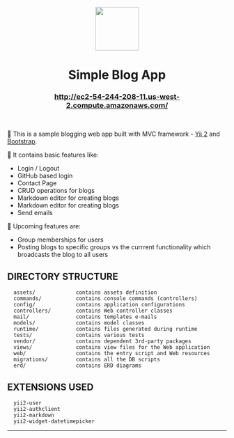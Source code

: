 
<p align="center">
    <a href="https://github.com/yiisoft" target="_blank">
        <img src="https://avatars0.githubusercontent.com/u/993323" height="100px">
    </a>
    <h1 align="center">Simple Blog App</h1>
    <h3 align="center"><a href="http://ec2-54-244-208-11.us-west-2.compute.amazonaws.com/">http://ec2-54-244-208-11.us-west-2.compute.amazonaws.com/</a></h3>
    <br>
</p>

:small_blue_diamond: This is a sample blogging web app built with MVC framework - [Yii 2](http://www.yiiframework.com/) and [Bootstrap](http://getbootstrap.com/). 

:small_blue_diamond: It contains basic features like:
<ul>
<li> Login / Logout
<li> GitHub based login
<li> Contact Page
<li> CRUD operations for blogs
<li> Markdown editor for creating blogs
<li> Markdown editor for creating blogs
<li> Send emails
</ul>

:small_orange_diamond: Upcoming features are:
<ul>
<li> Group memberships for users
<li> Posting blogs to specific groups vs the currrent functionality which broadcasts the blog to all users 
</ul>


DIRECTORY STRUCTURE
-------------------

      assets/             contains assets definition
      commands/           contains console commands (controllers)
      config/             contains application configurations
      controllers/        contains Web controller classes
      mail/               contains templates e-mails
      models/             contains model classes
      runtime/            contains files generated during runtime
      tests/              contains various tests
      vendor/             contains dependent 3rd-party packages
      views/              contains view files for the Web application
      web/                contains the entry script and Web resources
      migrations/         contains all the DB scripts
      erd/                contains ERD diagrams

EXTENSIONS USED 
-------------------
      yii2-user
      yii2-authclient
      yii2-markdown
      yii2-widget-datetimepicker
-------------------
      
<p align="center">
    
    
</p>      
      
   
      
